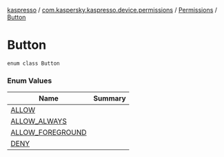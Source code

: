 [kaspresso](../../../index.md) / [com.kaspersky.kaspresso.device.permissions](../../index.md) / [Permissions](../index.md) / [Button](./index.md)

# Button

`enum class Button`

### Enum Values

| Name | Summary |
|---|---|
| [ALLOW](-a-l-l-o-w.md) |  |
| [ALLOW_ALWAYS](-a-l-l-o-w_-a-l-w-a-y-s.md) |  |
| [ALLOW_FOREGROUND](-a-l-l-o-w_-f-o-r-e-g-r-o-u-n-d.md) |  |
| [DENY](-d-e-n-y.md) |  |
